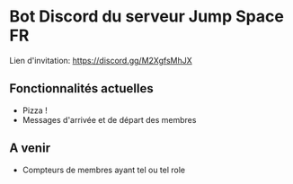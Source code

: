# Bot Discord du serveur Jump Space FR

Lien d'invitation: https://discord.gg/M2XgfsMhJX

## Fonctionnalités actuelles

- Pizza !
- Messages d'arrivée et de départ des membres

## A venir

- Compteurs de membres ayant tel ou tel role